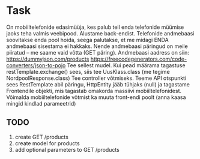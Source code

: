 # Task
On mobiiltelefonide edasimüüja, kes palub teil enda telefonide müümise jaoks teha valmis veebipood. Alustame back-endist.
Telefonide andmebaasi soovitakse enda pool hoida, seega palutakse, et me midagi ENDA andmebaasi sisestama ei hakkaks.
Nende andmebaasi päringud on meile piiratud – me saame vaid võtta (GET päring).
Andmebaasi aadress on siin:
https://dummyjson.com/products
https://freecodegenerators.com/code-converters/json-to-pojo
Tee sellest mudel.
Kui pead määrama tagastuse restTemplate.exchange() sees, siis tee UusKlass.class
(me tegime NordpoolResponse.class)
Tee controller võtmiseks.
Teeme API otspunkti sees RestTemplate abil päringu, HttpEntity jääb tühjaks (null)  ja tagastame Frontendile objekti, mis tagastab omakorda massiivi mobiiltelefonidest.
Võimalda mobiiltelefonide võtmist ka muuta front-endi poolt (anna kaasa mingid kindlad parameetrid)

## TODO
1. create GET /products
2. create model for products
3. add optional parameters to GET /products